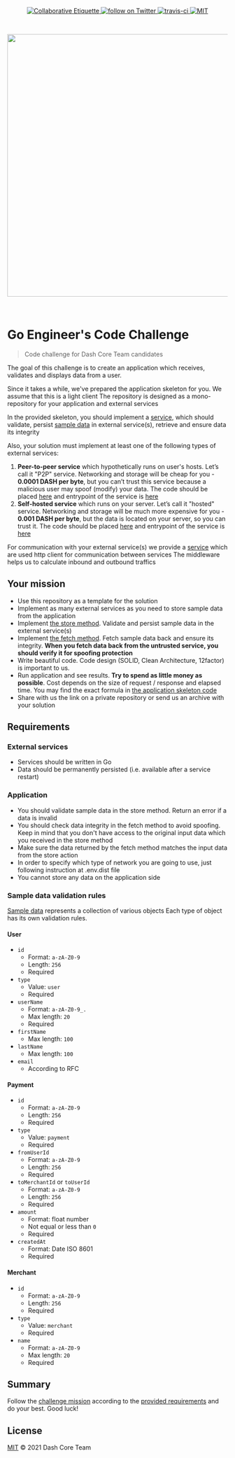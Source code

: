 <p align="center">
	<a href="https://git.io/col">
		<img src="https://img.shields.io/badge/%E2%9C%93-collaborative_etiquette-brightgreen.svg" alt="Collaborative Etiquette">
	</a>
	<a href="https://twitter.com/intent/follow?screen_name=dashpay">
		<img src="https://img.shields.io/twitter/follow/dashpay.svg?style=social&logo=twitter" alt="follow on Twitter">
	</a>
	<a href="#">
		<img src="https://travis-ci.com/dashevo/golang-engineer-code-challenge.svg?branch=main" alt="travis-ci">
	</a>
	<a href="#">
		<img src="https://img.shields.io/dub/l/vibe-d.svg" alt="MIT">
	</a>
</p>

<p>&nbsp;</p>

<p align="center">
	<a href="https://dash.org">
		<img src="https://upload.wikimedia.org/wikipedia/commons/thumb/f/f0/Dash_digital-cash_logo_2018_rgb_for_screens.svg/1600px-Dash_digital-cash_logo_2018_rgb_for_screens.svg.png" width="600">
	</a>
</p>

<p>&nbsp;</p>

# Go Engineer's Code Challenge

> Code challenge for Dash Core Team candidates

The goal of this challenge is to create an application which receives,
validates and displays data from a user.

Since it takes a while, we've prepared the application skeleton for you. We assume that this is a light client 
The repository is designed as a mono-repository for your application and external services 

In the provided skeleton, you should implement a [service](internal/app/usecase/service.go), which should validate, persist [sample data](assets/data.json) in external service(s), retrieve and ensure data its integrity 

Also, your solution must implement at least one of the following types of external services:
  1. **Peer-to-peer service** which hypothetically runs on user's hosts. Let’s call it "P2P" service.
     Networking and storage will be cheap for you - **0.0001 DASH per byte**, but you can’t trust
     this service because a malicious user may spoof (modify) your data.
     The code should be placed [here](internal/p2p) and entrypoint of the service is [here](cmd/p2p/main.go)
  2. **Self-hosted service** which runs on your server. Let’s call it "hosted" service.
     Networking and storage will be much more expensive for you - **0.001 DASH per byte**, but the data is
     located on your server, so you can trust it.
     The code should be placed [here](internal/selfhosted) and entrypoint of the service is [here](cmd/selfhosted/main.go)

For communication with your external service(s) we provide a [service](internal/app/usecase/service.go)
which are used http client for communication between services
The middleware helps us to calculate inbound and outbound traffics

## Your mission

 - Use this repository as a template for the solution 
 - Implement as many external services as you need to store sample data from the application
 - Implement [the store method](internal/app/usecase/service.go#L27). Validate and persist sample data
   in the external service(s)
 - Implement [the fetch method](internal/app/usecase/service.go#L32). Fetch sample data back and ensure its 
   integrity. **When you fetch data back from the untrusted service, you should verify it for spoofing protection**
 - Write beautiful code. Code design (SOLID, Clean Architecture, 12factor) is important to us.
 - Run application and see results. **Try to spend as little money as possible**. Cost depends on the size
   of request / response and elapsed time. You may find the exact formula in
   [the application skeleton code](internal/app/metric/calculator.go)
 - Share with us the link on a private repository or send us an archive with your solution
 
## Requirements

### External services
 - Services should be written in Go
 - Data should be permanently persisted (i.e. available after a service restart)

### Application
 - You should validate sample data in the store method. Return an error if a data is invalid
 - You should check data integrity in the fetch method to avoid spoofing. Keep in mind that you don't have access to the original input data which you received in the store method
 - Make sure the data returned by the fetch method matches the input data from the store action
 - In order to specify which type of network you are going to use, just following instruction at .env.dist file
 - You cannot store any data on the application side

### Sample data validation rules

[Sample data](assets/data.json) represents a collection of various objects
Each type of object has its own validation rules.

#### User

- `id`
   - Format: `a-zA-Z0-9`
   - Length: `256`
   - Required
- `type`
   - Value: `user`
   - Required
- `userName`
   - Format: `a-zA-Z0-9_.`
   - Max length: `20`
   - Required
- `firstName`
   - Max length: `100`
- `lastName`
   - Max length: `100`
- `email`
   - According to RFC

#### Payment

- `id`
   - Format: `a-zA-Z0-9`
   - Length: `256`
   - Required
- `type`
   - Value: `payment`
   - Required 
- `fromUserId`
   - Format: `a-zA-Z0-9`
   - Length: `256`
   - Required
- `toMerchantId` or `toUserId`
   - Format: `a-zA-Z0-9`
   - Length: `256`
   - Required
- `amount`
   - Format: float number
   - Not equal or less than `0`
   - Required
- `createdAt`
   - Format: Date ISO 8601
   - Required

#### Merchant

- `id`
   - Format: `a-zA-Z0-9`
   - Length: `256`
   - Required
- `type`
   - Value: `merchant`
   - Required
- `name`
   - Format: `a-zA-Z0-9`
   - Max length: `20`
   - Required

## Summary

Follow the [challenge mission](#your-mission) according to the [provided requirements](#requirements) and do your 
best. Good luck!

## License

[MIT](LICENSE) © 2021 Dash Core Team 
 